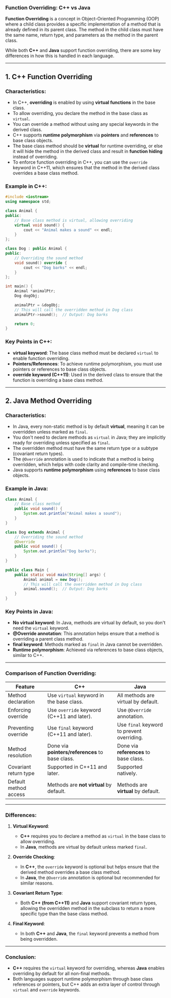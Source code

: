 
### Function Overriding: C++ vs Java

**Function Overriding** is a concept in Object-Oriented Programming (OOP) where a child class provides a specific implementation of a method that is already defined in its parent class. The method in the child class must have the same name, return type, and parameters as the method in the parent class.

While both **C++** and **Java** support function overriding, there are some key differences in how this is handled in each language.

---

## **1. C++ Function Overriding**

### Characteristics:
- In C++, **overriding** is enabled by using **virtual functions** in the base class.
- To allow overriding, you declare the method in the base class as `virtual`.
- You can override a method without using any special keywords in the derived class.
- C++ supports **runtime polymorphism** via **pointers** and **references** to base class objects.
- The base class method should be **virtual** for runtime overriding, or else it will hide the method in the derived class and result in **function hiding** instead of overriding.
- To enforce function overriding in C++, you can use the `override` keyword in C++11, which ensures that the method in the derived class overrides a base class method.

### Example in C++:
```cpp
#include <iostream>
using namespace std;

class Animal {
public:
    // Base class method is virtual, allowing overriding
    virtual void sound() {
        cout << "Animal makes a sound" << endl;
    }
};

class Dog : public Animal {
public:
    // Overriding the sound method
    void sound() override {
        cout << "Dog barks" << endl;
    }
};

int main() {
    Animal *animalPtr;
    Dog dogObj;

    animalPtr = &dogObj;
    // This will call the overridden method in Dog class
    animalPtr->sound();  // Output: Dog barks

    return 0;
}
```

### Key Points in C++:
- **virtual keyword**: The base class method must be declared `virtual` to enable function overriding.
- **Pointers/References**: To achieve runtime polymorphism, you must use pointers or references to base class objects.
- **override keyword (C++11)**: Used in the derived class to ensure that the function is overriding a base class method.

---

## **2. Java Method Overriding**

### Characteristics:
- In Java, every non-static method is by default **virtual**, meaning it can be overridden unless marked as `final`.
- You don't need to declare methods as `virtual` in Java; they are implicitly ready for overriding unless specified as `final`.
- The overridden method must have the same return type or a subtype (covariant return types).
- The `@Override` annotation is used to indicate that a method is being overridden, which helps with code clarity and compile-time checking.
- Java supports **runtime polymorphism** using **references** to base class objects.

### Example in Java:
```java
class Animal {
    // Base class method
    public void sound() {
        System.out.println("Animal makes a sound");
    }
}

class Dog extends Animal {
    // Overriding the sound method
    @Override
    public void sound() {
        System.out.println("Dog barks");
    }
}

public class Main {
    public static void main(String[] args) {
        Animal animal = new Dog();
        // This will call the overridden method in Dog class
        animal.sound();  // Output: Dog barks
    }
}
```

### Key Points in Java:
- **No virtual keyword**: In Java, methods are virtual by default, so you don't need the `virtual` keyword.
- **@Override annotation**: This annotation helps ensure that a method is overriding a parent class method.
- **final keyword**: Methods marked as `final` in Java cannot be overridden.
- **Runtime polymorphism**: Achieved via references to base class objects, similar to C++.

---

### **Comparison of Function Overriding:**

| Feature              | **C++**                                       | **Java**                                   |
|----------------------|-----------------------------------------------|--------------------------------------------|
| Method declaration    | Use `virtual` keyword in the base class.      | All methods are virtual by default.        |
| Enforcing override    | Use `override` keyword (C++11 and later).     | Use `@Override` annotation.                |
| Preventing override   | Use `final` keyword (C++11 and later).        | Use `final` keyword to prevent overriding. |
| Method resolution     | Done via **pointers/references** to base class.| Done via **references** to base class.     |
| Covariant return type | Supported in C++11 and later.                 | Supported natively.                        |
| Default method access | Methods are **not virtual** by default.       | Methods are **virtual** by default.        |

---

### **Differences:**

1. **Virtual Keyword**:  
   - **C++** requires you to declare a method as `virtual` in the base class to allow overriding.  
   - In **Java**, methods are virtual by default unless marked `final`.

2. **Override Checking**:  
   - In **C++**, the `override` keyword is optional but helps ensure that the derived method overrides a base class method.  
   - In **Java**, the `@Override` annotation is optional but recommended for similar reasons.

3. **Covariant Return Type**:  
   - Both **C++ (from C++11)** and **Java** support covariant return types, allowing the overridden method in the subclass to return a more specific type than the base class method.

4. **Final Keyword**:  
   - In both **C++** and **Java**, the `final` keyword prevents a method from being overridden.

---

### **Conclusion:**
- **C++** requires the `virtual` keyword for overriding, whereas **Java** enables overriding by default for all non-final methods.
- Both languages support runtime polymorphism through base class references or pointers, but C++ adds an extra layer of control through `virtual` and `override` keywords.